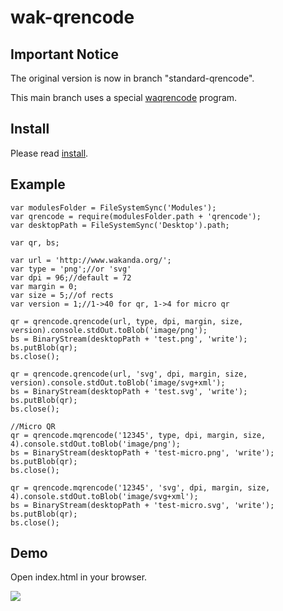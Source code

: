 wak-qrencode
============

Important Notice
---
The original version is now in branch "standard-qrencode".

This main branch uses a special [waqrencode](https://github.com/miyako/console-qrencode) program.

Install
-------
Please read [install](https://github.com/miyako/wak-ftp/blob/master/install.md).

Example
-------
```
var modulesFolder = FileSystemSync('Modules');
var qrencode = require(modulesFolder.path + 'qrencode');
var desktopPath = FileSystemSync('Desktop').path;

var qr, bs;

var url = 'http://www.wakanda.org/';
var type = 'png';//or 'svg'
var dpi = 96;//default = 72
var margin = 0;
var size = 5;//of rects
var version = 1;//1->40 for qr, 1->4 for micro qr

qr = qrencode.qrencode(url, type, dpi, margin, size, version).console.stdOut.toBlob('image/png');
bs = BinaryStream(desktopPath + 'test.png', 'write');
bs.putBlob(qr);
bs.close();

qr = qrencode.qrencode(url, 'svg', dpi, margin, size, version).console.stdOut.toBlob('image/svg+xml');
bs = BinaryStream(desktopPath + 'test.svg', 'write');
bs.putBlob(qr);
bs.close();

//Micro QR
qr = qrencode.mqrencode('12345', type, dpi, margin, size, 4).console.stdOut.toBlob('image/png');
bs = BinaryStream(desktopPath + 'test-micro.png', 'write');
bs.putBlob(qr);
bs.close();

qr = qrencode.mqrencode('12345', 'svg', dpi, margin, size, 4).console.stdOut.toBlob('image/svg+xml');
bs = BinaryStream(desktopPath + 'test-micro.svg', 'write');
bs.putBlob(qr);
bs.close();
```
Demo
---
Open index.html in your browser.

![](https://github.com/miyako/wak-qrencode/blob/master/images/1.png)
